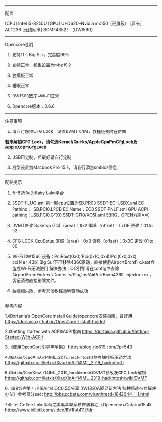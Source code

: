 -----------------------------------------------------------------------------------------------------
配置

[CPU] Intel i5-8250U
[GPU] UHD620+Nvidia mx150（已屏蔽）
[声卡] ALC236
[无线网卡] BCM94352Z （DW1560）

-----------------------------------------------------------------------------------------------------
Opencore说明

1. 支持11.0 Big Sur，完美度99%

2. 变频正常，机型设置为mbp15.2

3. 触摸板正常

4. 睡眠正常

5. DW1560蓝牙+Wi-Fi正常

6. Opencore版本：0.6.6
-----------------------------------------------------------------------------------------------------
注意事项

1. 请自行解锁CFG Lock，设置DVMT 64M，教程链接附在后面

**若未解锁CFG Lock，请勾选Kernel/Quirks/AppleCpuPmCfgLock及AppleXcpmCfgLock**

2. USB已定制，但最好请自行定制

3. 机型设置为Macbook Pro 15.2，请自行添加smbios信息

-----------------------------------------------------------------------------------------------------
配制提示

1. i5-8250u为Kaby Lake平台

2. SSDT-PLUG.aml
  第一颗cpu位置为SB.PR00
       SSDT-EC-USBX.aml
  EC Pathing：_SB.PCI0.LPCB
  EC Name：EC0
       SSDT-PNLF.aml
  GPU ACPI pathing：\_SB.PCI0.GFX0
       SSDT-GPI0/XOSI.aml
  SBRG、GPEN均需==0
  
3. DVMT修改
 SaSetup
 区域（area）：0x2
 偏移（offset）：0xDF
 更改：01 to 02
 
4. CFG LOCK
 CpuSetup
 区域（area）：0x3
 偏移（offset）：0x3C
 更改 01 to 00
 
5. Wi-Fi DW1560
 设备：PciRoot(0x0)/Pci(0x1C,0x4)/Pci(0x0,0x0)
 pci14e4,43b1
 Big Sur下已移除4360驱动，直接使用AirportBrcmFix.kext会造成Wi-Fi无法使用
 解决办法：OC引导请在config中去除AirportBrcmFix.kext/Contents/PlugIns/AirPortBrcm4360_Injector.kext，切记请勿直接删除文件。
 
6. 触控板失效，参考其他教程重新驱动成功

-----------------------------------------------------------------------------------------------------
参考内容

1.《Dortania's OpenCore Install Guide》opencore安装指南，最好用
https://dortania.github.io/OpenCore-Install-Guide/

2.《Getting started with ACPI》ACPI指南
https://dortania.github.io/Getting-Started-With-ACPI/

3.《使用OpenCore引导黑苹果》
https://blog.xjn819.com/?p=543

4.《lietxia/XiaoXinAir14IML_2019_hackintosh》参考触摸板驱动方法
https://github.com/lietxia/XiaoXinAir14IML_2019_hackintosh

5.《lietxia/XiaoXinAir14IML_2019_hackintosh》DVMT修改及CFG Lock解锁
https://github.com/lietxia/XiaoXinAir14IML_2019_hackintosh/wiki/DVMT

6.《99%完美！小新Air14 OC0.5.5分享 DW1820A驱动新方法 各种疑难杂症解决办法》参考部分ssdt
http://bbs.pcbeta.com/viewthread-1842644-1-1.html

7.《Intel Coffee Lake平台完美黑苹果系统安装教程（Opencore+Catalina15.4》
https://www.bilibili.com/video/BV1hA411t7dr

-----------------------------------------------------------------------------------------------------
